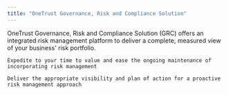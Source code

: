 ```yaml
---
title: "OneTrust Governance, Risk and Compliance Solution"
---
```


OneTrust Governance, Risk and Compliance Solution (GRC) offers an integrated risk management platform to deliver a complete, measured view of your business' risk portfolio.

    Expedite to your time to value and ease the ongoing maintenance of incorporating risk management

    Deliver the appropriate visibility and plan of action for a proactive risk management approach

